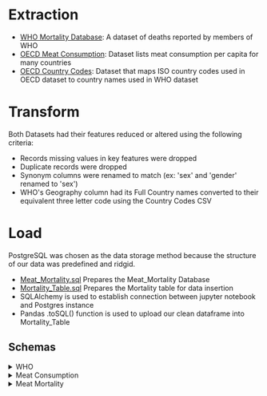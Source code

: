 # Extraction
* [WHO Mortality Database](https://www.who.int/data/data-collection-tools/who-mortality-database#:~:text=The%20WHO%20Mortality%20Database%20is%20a%20compilation%20of,and%20cause%20of%20death%20as%20reported%20by%20countries.): A dataset of deaths reported by members of WHO
* [OECD Meat Consumption](https://data.oecd.org/agroutput/meat-consumption.htm): Dataset lists meat consumption per capita for many countries
* [OECD Country Codes](https://github.com/awesomepack/Mortality_By_Meat_Consumption/blob/main/ETL/Resources/OECDCountryCodes.csv): Dataset that maps ISO country codes used in OECD dataset to country names used in WHO dataset

# Transform
  Both Datasets had their features reduced or altered using the following criteria:
  * Records missing values in key features were dropped
  * Duplicate records were dropped
  * Synonym columns were renamed to match (ex: 'sex' and 'gender' renamed to 'sex')
  * WHO's Geography column had its Full Country names converted to their equivalent three letter code using the Country Codes CSV

# Load
PostgreSQL was chosen as the data storage method because the structure of our data was predefined and ridgid.
* [Meat_Mortality.sql](https://github.com/awesomepack/Mortality_By_Meat_Consumption/blob/main/ETL/Meat_Mortality.sql) Prepares the Meat_Mortality Database
* [Mortality_Table.sql](https://github.com/awesomepack/Mortality_By_Meat_Consumption/blob/main/ETL/Mortality_Table.sql) Prepares the Mortality table for data insertion
* SQLAlchemy is used to establish connection between jupyter notebook and Postgres instance
* Pandas .toSQL() function is used to upload our clean dataframe into Mortality_Table
  


 
 ## Schemas
 <details>
  <summary>WHO</summary>

| Column Name | DataType | Source | Description |
| --- | --- | --- | --- |
| **year** | *Date* | Both | Year data was collected |
| Geography | String | Both | The country that reported the data |
| sex | String | Both | Gender|
| Value | Float | WHO | value of mortality rate |
| Unit | String | WHO | Unit of mortality rate |
</details>

  <details>
  <summary>Meat Consumption</summary>

| Column Name | DataType | Source | Description |
| --- | --- | --- | --- |
| **TIME** | *Date* | Both | Year data was collected |
| LOCATION | String | Both | The country that reported the data |
| SUBJECT | String | OECD | Meat Type|
| VALUE | Float | WHO | value of meat eaten |
| MEASURE | String | WHO | Kilograms eaten per Capita |
</details>

  <details>
  <summary>Meat Mortality</summary>

| Column Name | DataType | Source | Description |
| --- | --- | --- | --- |
| **Location** | *Date* | merged | Reporting Country |
| Meat Type | String | merged | The country that reported the data |
| Year | date | merged | year data was reported|
| Kg Per Capita | Float | merged | kg of meat eaten |
| Sex | String | merged | gender |
| Mortality Rate (Per 100k Capita) | Float | merged | mortality rate per capita |
</details>

